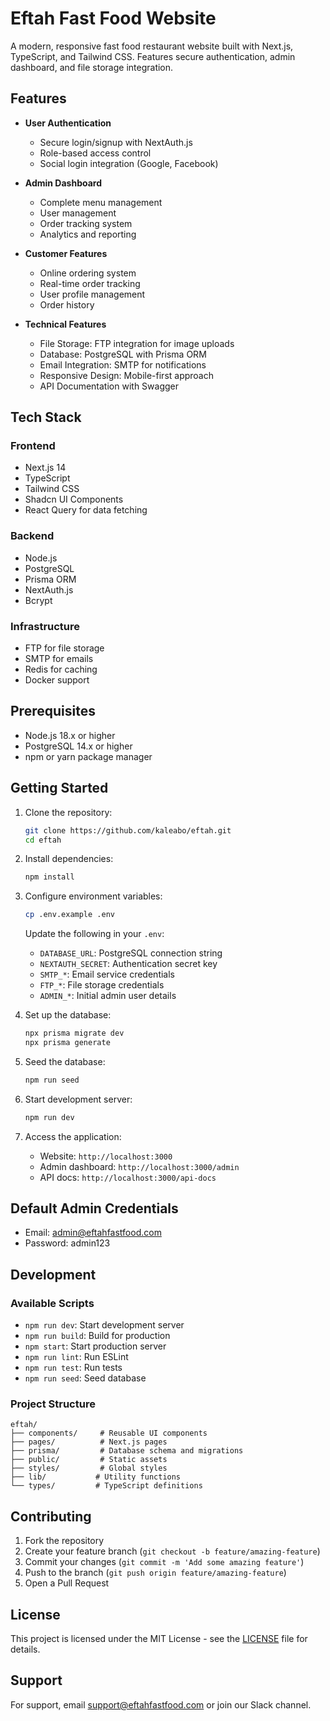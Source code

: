 # Eftah Fast Food Website

A modern, responsive fast food restaurant website built with Next.js, TypeScript, and Tailwind CSS. Features secure authentication, admin dashboard, and file storage integration.

## Features

- **User Authentication**
  - Secure login/signup with NextAuth.js
  - Role-based access control
  - Social login integration (Google, Facebook)

- **Admin Dashboard**
  - Complete menu management
  - User management
  - Order tracking system
  - Analytics and reporting

- **Customer Features**
  - Online ordering system
  - Real-time order tracking
  - User profile management
  - Order history

- **Technical Features**
  - File Storage: FTP integration for image uploads
  - Database: PostgreSQL with Prisma ORM
  - Email Integration: SMTP for notifications
  - Responsive Design: Mobile-first approach
  - API Documentation with Swagger

## Tech Stack

### Frontend
- Next.js 14
- TypeScript
- Tailwind CSS
- Shadcn UI Components
- React Query for data fetching

### Backend
- Node.js
- PostgreSQL
- Prisma ORM
- NextAuth.js
- Bcrypt

### Infrastructure
- FTP for file storage
- SMTP for emails
- Redis for caching
- Docker support

## Prerequisites

- Node.js 18.x or higher
- PostgreSQL 14.x or higher
- npm or yarn package manager

## Getting Started

1. Clone the repository:
   ```bash
   git clone https://github.com/kaleabo/eftah.git
   cd eftah
   ```

2. Install dependencies:
   ```bash
   npm install
   ```

3. Configure environment variables:
   ```bash
   cp .env.example .env
   ```
   Update the following in your `.env`:
   - `DATABASE_URL`: PostgreSQL connection string
   - `NEXTAUTH_SECRET`: Authentication secret key
   - `SMTP_*`: Email service credentials
   - `FTP_*`: File storage credentials
   - `ADMIN_*`: Initial admin user details

4. Set up the database:
   ```bash
   npx prisma migrate dev
   npx prisma generate
   ```

5. Seed the database:
   ```bash
   npm run seed
   ```

6. Start development server:
   ```bash
   npm run dev
   ```

7. Access the application:
   - Website: `http://localhost:3000`
   - Admin dashboard: `http://localhost:3000/admin`
   - API docs: `http://localhost:3000/api-docs`

## Default Admin Credentials
- Email: admin@eftahfastfood.com
- Password: admin123

## Development

### Available Scripts
- `npm run dev`: Start development server
- `npm run build`: Build for production
- `npm start`: Start production server
- `npm run lint`: Run ESLint
- `npm run test`: Run tests
- `npm run seed`: Seed database

### Project Structure
```
eftah/
├── components/     # Reusable UI components
├── pages/          # Next.js pages
├── prisma/         # Database schema and migrations
├── public/         # Static assets
├── styles/         # Global styles
├── lib/           # Utility functions
└── types/         # TypeScript definitions
```

## Contributing
1. Fork the repository
2. Create your feature branch (`git checkout -b feature/amazing-feature`)
3. Commit your changes (`git commit -m 'Add some amazing feature'`)
4. Push to the branch (`git push origin feature/amazing-feature`)
5. Open a Pull Request

## License
This project is licensed under the MIT License - see the [LICENSE](LICENSE) file for details.

## Support
For support, email support@eftahfastfood.com or join our Slack channel.
